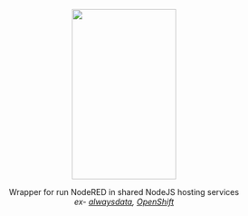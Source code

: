 <p align="center">
  <img width="184" height="300" src="https://i.ibb.co/wCs7j1s/node-red-runner3.png">
</p>

<p align="center">
  Wrapper for run NodeRED in shared NodeJS hosting services <br><i>ex- <a href="https://www.alwaysdata.com/en/">alwaysdata</a>, <a href="https://www.openshift.com/try">OpenShift</a><i/>
</p>

